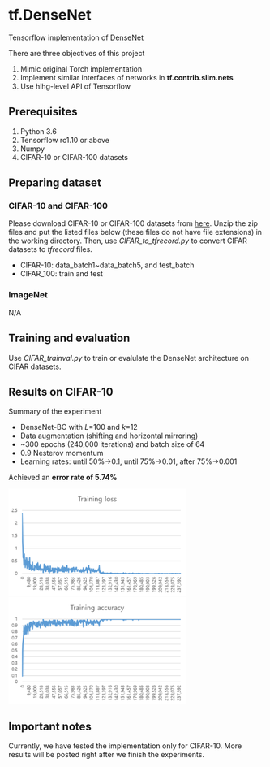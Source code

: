 # tf.DenseNet
Tensorflow implementation of [DenseNet](http://arxiv.org/abs/1608.06993)

There are three objectives of this project
1. Mimic original Torch implementation
2. Implement similar interfaces of networks in __tf.contrib.slim.nets__
3. Use hihg-level API of Tensorflow

## Prerequisites
1. Python 3.6
2. Tensorflow rc1.10 or above
3. Numpy
4. CIFAR-10 or CIFAR-100 datasets

## Preparing dataset
### CIFAR-10 and CIFAR-100
Please download CIFAR-10 or CIFAR-100 datasets from [here](https://www.cs.toronto.edu/~kriz/cifar.html). Unzip the zip files and put the listed files below (these files do not have file extensions) in the working directory. Then, use _CIFAR_to_tfrecord.py_ to convert CIFAR datasets to _tfrecord_ files.
* CIFAR-10: data_batch1~data_batch5, and test_batch
* CIFAR_100: train and test
### ImageNet
N/A

## Training and evaluation
Use _CIFAR_trainval.py_ to train or evalulate the DenseNet architecture on CIFAR datasets.

## Results on CIFAR-10
Summary of the experiment
* DenseNet-BC with _L_=100 and _k_=12
* Data augmentation (shifting and horizontal mirroring)
* ~300 epochs (240,000 iterations) and batch size of 64
* 0.9 Nesterov momentum
* Learning rates: until 50%&rarr;0.1, until 75%&rarr;0.01, after 75%&rarr;0.001

Achieved an __error rate of 5.74%__

<img src="https://github.com/Ravicmoon/tf.DenseNet/blob/master/results/CIFAR-10_training_loss.png" width="350"><img src="https://github.com/Ravicmoon/tf.DenseNet/blob/master/results/CIFAR-10_training_acc.png" width="350">

## Important notes
Currently, we have tested the implementation only for CIFAR-10. More results will be posted right after we finish the experiments.
